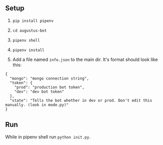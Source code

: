 ## Setup

1. `pip install pipenv`

2. `cd augustus-bot`

3. `pipenv shell`

4. `pipenv install`

5. Add a file named `info.json` to the main dir. It's format should look like this:

```
{
  "mongo": "mongo connection string",
  "token": {
    "prod": "production bot token",
    "dev": "dev bot token"
  },
  "state": "Tells the bot whether in dev or prod. Don't edit this manually. (look in mode.py)"
}
```

## Run

While in pipenv shell run `python init.py`.

